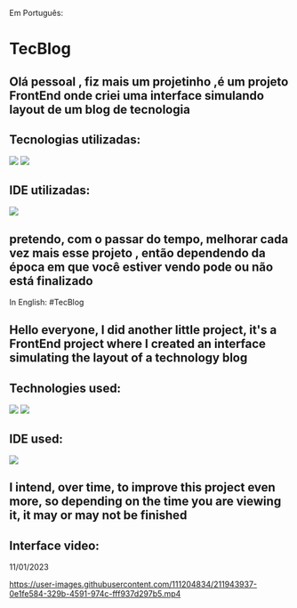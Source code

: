 Em Português:

# TecBlog

## Olá pessoal , fiz mais um projetinho ,é um projeto FrontEnd onde criei uma interface simulando layout de um blog de tecnologia 

## Tecnologias utilizadas:
<p align="left">

   <img src= "https://img.shields.io/badge/CSS3-1572B6?style=for-the-badge&logo=css3&logoColor=white" />
  
   <img src= "https://img.shields.io/badge/HTML5-E34F26?style=for-the-badge&logo=html5&logoColor=white" />
</p>

## IDE utilizadas:

<p align="left">
  
<img src= "https://img.shields.io/badge/VSCode-0078D4?style=for-the-badge&logo=visual%20studio%20code&logoColor=white" />
  
</p>



## pretendo, com o passar do tempo, melhorar cada vez mais esse projeto , então dependendo da época em que você estiver vendo pode ou não está finalizado


In  English:
#TecBlog

## Hello everyone, I did another little project, it's a FrontEnd project where I created an interface simulating the layout of a technology blog

## Technologies used:
<p align="left">

   <img src="https://img.shields.io/badge/CSS3-1572B6?style=for-the-badge&logo=css3&logoColor=white" />
  
   <img src="https://img.shields.io/badge/HTML5-E34F26?style=for-the-badge&logo=html5&logoColor=white" />
</p>

## IDE used:

<p align="left">
  
<img src="https://img.shields.io/badge/VSCode-0078D4?style=for-the-badge&logo=visual%20studio%20code&logoColor=white" />
  
</p>

## I intend, over time, to improve this project even more, so depending on the time you are viewing it, it may or may not be finished


## Interface video:
11/01/2023

https://user-images.githubusercontent.com/111204834/211943937-0e1fe584-329b-4591-974c-fff937d297b5.mp4

